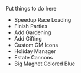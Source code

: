 Put things to do here
* Speedup Race Loading
* Finish Parties
* Add Gardening
* Add Gifting
* Custom GM Icons
* Holiday Manager
* Estate Cannons
* Big Magnet Colored Blue
